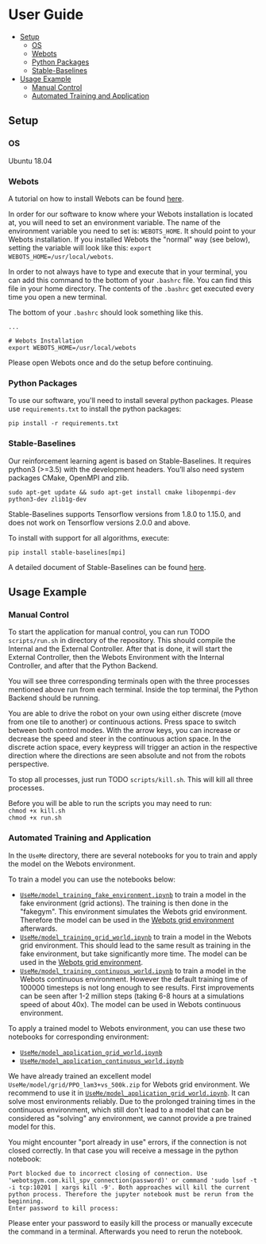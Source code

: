# User Guide
- [Setup](#setup)
  * [OS](#os)
  * [Webots](#webots)
  * [Python Packages](#python-packages)
  * [Stable-Baselines](#stable-baselines)
- [Usage Example](#usage-example)
  * [Manual Control](#manual-control)
  * [Automated Training and Application](#automated-training-and-application)

## Setup

### OS
Ubuntu 18.04
### Webots
A tutorial on how to install Webots can be found [here](https://cyberbotics.com/doc/guide/installation-procedure).

In order for our software to know where your Webots installation is located at, you will need to set an environment variable. The name of the environment variable you need to set is: `WEBOTS_HOME`. It should point to your Webots installation. If you installed Webots the "normal" way (see below), setting the variable will look like this: `export WEBOTS_HOME=/usr/local/webots`.

In order to not always have to type and execute that in your terminal, you can add this command to the bottom of your `.bashrc` file. You can find this file in your home directory. The contents of the `.bashrc` get executed every time you open a new terminal.

The bottom of your `.bashrc` should look something like this.
```
...

# Webots Installation
export WEBOTS_HOME=/usr/local/webots
```
Please open Webots once and do the setup before continuing. 

### Python Packages
To use our software, you'll need to install several python packages. Please use `requirements.txt` to install the python packages:
```
pip install -r requirements.txt
```
### Stable-Baselines
Our reinforcement learning agent is based on Stable-Baselines. It requires python3 (>=3.5) with the development headers. You’ll also need system packages CMake, OpenMPI and zlib. 
```
sudo apt-get update && sudo apt-get install cmake libopenmpi-dev python3-dev zlib1g-dev
```
Stable-Baselines supports Tensorflow versions from 1.8.0 to 1.15.0, and does not work on Tensorflow versions 2.0.0 and above. 

To install with support for all algorithms,  execute:
```
pip install stable-baselines[mpi]
```
A detailed document of Stable-Baselines can be found [here](https://stable-baselines.readthedocs.io/en/master/index.html).


## Usage Example
### Manual Control

To start the application for manual control, you can run  TODO `scripts/run.sh` in  directory of the repository. This should compile the Internal and the External Controller. After that is done, it will start the External Controller, then the Webots Environment with the Internal Controller, and after that the Python Backend.

You will see three corresponding terminals open with the three processes mentioned above run from each terminal. Inside the top terminal, the Python Backend should be running.

You are able to drive the robot on your own using either discrete (move from one tile to another) or continuous actions. Press space to switch between both control modes. With the arrow keys, you can increase or decrease the speed and steer in the continuous action space. In the discrete action space, every keypress will trigger an action in the respective direction where the directions are seen absolute and not from the robots perspective.

To stop all processes, just run TODO `scripts/kill.sh`. This will kill all three processes.

Before you will be able to run the scripts you may need to run:  
`chmod +x kill.sh`  
`chmod +x run.sh`

### Automated Training and Application

In the `UseMe` directory, there are several notebooks for you to train and apply the model on the Webots environment.

To train a model you can use the notebooks below:
* [`UseMe/model_training_fake_environment.ipynb`](UseMe/model_training_fake_environment.ipynb) to train a model in the fake environment (grid actions). The training is then done in the "fakegym". This environment simulates the Webots grid environment. Therefore the model can be used in the [Webots grid environment](UseMe/model_application_grid_world.ipynb) afterwards.
* [`UseMe/model_training_grid_world.ipynb`](UseMe/model_training_grid_world.ipynb) to train a model in the Webots grid environment. This should lead to the same result as training in the fake environment, but take significantly more time. The model can be used in the [Webots grid environment](UseMe/model_application_grid_world.ipynb).
* [`UseMe/model_training_continuous_world.ipynb`](UseMe/model_training_continuous_world.ipynb) to train a model in the Webots continuous environment. However the default training time of 100000 timesteps is not long enough to see results. First improvements can be seen after 1-2 million steps (taking 6-8 hours at a simulations speed of about 40x). The model can be used in Webots continuous environment.

To apply a trained model to Webots environment, you can use these two notebooks for corresponding environment:
* [`UseMe/model_application_grid_world.ipynb`](UseMe/model_application_grid_world.ipynb)
* [`UseMe/model_application_continuous_world.ipynb`](UseMe/model_application_continuous_world.ipynb)

We have already trained an excellent model `UseMe/model/grid/PPO_lam3+vs_500k.zip` for Webots grid environment. We recommend to use it in [`UseMe/model_application_grid_world.ipynb`](UseMe/model_application_grid_world.ipynb). It can solve most environments reliably. Due to the prolonged training times in the continuous environment, which still don't lead to a model that can be considered as "solving" any environment, we cannot provide a pre trained model for this.

You might encounter "port already in use" errors, if the connection is not closed correctly. In that case you will receive a message in the python notebook: 
```
Port blocked due to incorrect closing of connection. Use 'webotsgym.com.kill_spv_connection(password)' or command 'sudo lsof -t -i tcp:10201 | xargs kill -9'. Both approaches will kill the current python process. Therefore the jupyter notebook must be rerun from the beginning.
Enter password to kill process:
```

Please enter your password to easily kill the process or manually excecute the command in a terminal. Afterwards you need to rerun the notebook.
